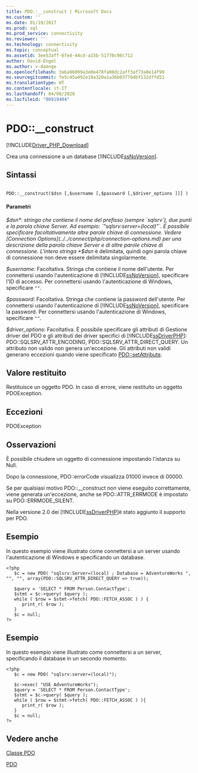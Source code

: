 ```yaml
---
title: PDO::__construct | Microsoft Docs
ms.custom: ''
ms.date: 01/19/2017
ms.prod: sql
ms.prod_service: connectivity
ms.reviewer: ''
ms.technology: connectivity
ms.topic: conceptual
ms.assetid: 3ee53aff-6fe4-44cd-a15b-51770c98c712
author: David-Engel
ms.author: v-daenge
ms.openlocfilehash: 3a6a96099a3e0e478fa08dc2aff3af73a0e14f99
ms.sourcegitcommit: fe5c45a492e19a320a1a36b037704bf132dffd51
ms.translationtype: HT
ms.contentlocale: it-IT
ms.lasthandoff: 04/08/2020
ms.locfileid: "80919404"
---
```

# <a name="pdo__construct"></a>PDO::__construct
[!INCLUDE[Driver_PHP_Download](../../includes/driver_php_download.md)]

Crea una connessione a un database [!INCLUDE[ssNoVersion](../../includes/ssnoversion-md.md)].  
  
## <a name="syntax"></a>Sintassi  
  
```  
  
PDO::__construct($dsn [,$username [,$password [,$driver_options ]]] )  
```  
  
#### <a name="parameters"></a>Parametri  
*$dsn*: stringa che contiene il nome del prefisso (sempre `sqlsrv`), due punti e la parola chiave Server. Ad esempio: `"sqlsrv:server=(local)"`. È possibile specificare facoltativamente altre parole chiave di connessione. Vedere [Connection Options](../../connect/php/connection-options.md) per una descrizione della parola chiave Server e di altre parole chiave di connessione. L'intera stringa *$dsn* è delimitata, quindi ogni parola chiave di connessione non deve essere delimitata singolarmente.  
  
*$username*: Facoltativa. Stringa che contiene il nome dell'utente. Per connettersi usando l'autenticazione di [!INCLUDE[ssNoVersion](../../includes/ssnoversion-md.md)], specificare l'ID di accesso. Per connettersi usando l'autenticazione di Windows, specificare `""`.  
  
*$password*: Facoltativa. Stringa che contiene la password dell'utente. Per connettersi usando l'autenticazione di [!INCLUDE[ssNoVersion](../../includes/ssnoversion-md.md)], specificare la password. Per connettersi usando l'autenticazione di Windows, specificare `""`.  
  
*$driver_options*: Facoltativa. È possibile specificare gli attributi di Gestione driver del PDO e gli attributi dei driver specifici di [!INCLUDE[ssDriverPHP](../../includes/ssdriverphp_md.md)]: PDO::SQLSRV_ATTR_ENCODING, PDO::SQLSRV_ATTR_DIRECT_QUERY. Un attributo non valido non genera un'eccezione. Gli attributi non validi generano eccezioni quando viene specificato [PDO::setAttribute](../../connect/php/pdo-setattribute.md).  
  
## <a name="return-value"></a>Valore restituito  
Restituisce un oggetto PDO. In caso di errore, viene restituito un oggetto PDOException.  
  
## <a name="exceptions"></a>Eccezioni  
PDOException  
  
## <a name="remarks"></a>Osservazioni  
È possibile chiudere un oggetto di connessione impostando l'istanza su Null.  
  
Dopo la connessione, PDO::errorCode visualizza 01000 invece di 00000.  
  
Se per qualsiasi motivo PDO::__construct non viene eseguito correttamente, viene generata un'eccezione, anche se PDO::ATTR_ERRMODE è impostato su PDO::ERRMODE_SILENT.  
  
Nella versione 2.0 dei [!INCLUDE[ssDriverPHP](../../includes/ssdriverphp_md.md)]è stato aggiunto il supporto per PDO.  
  
## <a name="example"></a>Esempio  
In questo esempio viene illustrato come connettersi a un server usando l'autenticazione di Windows e specificando un database.  
  
```  
<?php  
   $c = new PDO( "sqlsrv:Server=(local) ; Database = AdventureWorks ", "", "", array(PDO::SQLSRV_ATTR_DIRECT_QUERY => true));   
  
   $query = 'SELECT * FROM Person.ContactType';   
   $stmt = $c->query( $query );   
   while ( $row = $stmt->fetch( PDO::FETCH_ASSOC ) ) {   
      print_r( $row );   
   }  
   $c = null;   
?>  
```  
  
## <a name="example"></a>Esempio  
In questo esempio viene illustrato come connettersi a un server, specificando il database in un secondo momento.  
  
```  
<?php  
   $c = new PDO( "sqlsrv:server=(local)");  
  
   $c->exec( "USE AdventureWorks");  
   $query = 'SELECT * FROM Person.ContactType';  
   $stmt = $c->query( $query );  
   while ( $row = $stmt->fetch( PDO::FETCH_ASSOC ) ){  
      print_r( $row );  
   }  
   $c = null;  
?>  
```  
  
## <a name="see-also"></a>Vedere anche  
[Classe PDO](../../connect/php/pdo-class.md)

[PDO](https://php.net/manual/book.pdo.php)  
  
